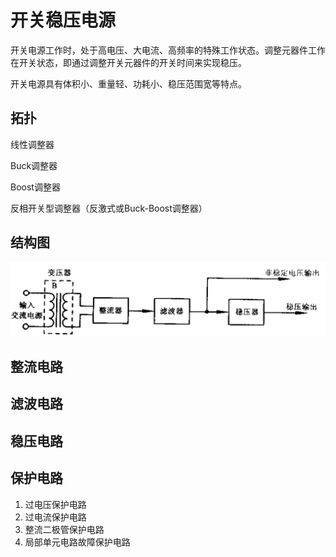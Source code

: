 # 开关稳压电源

开关电源工作时，处于高电压、大电流、高频率的特殊工作状态。调整元器件工作在开关状态，即通过调整开关元器件的开关时间来实现稳压。

开关电源具有体积小、重量轻、功耗小、稳压范围宽等特点。

## 拓扑

线性调整器

Buck调整器

Boost调整器

反相开关型调整器（反激式或Buck-Boost调整器）

## 结构图

![](../../../Images/ai.png)

## 整流电路

## 滤波电路

## 稳压电路



## 保护电路

1. 过电压保护电路
2. 过电流保护电路
3. 整流二极管保护电路
4. 局部单元电路故障保护电路